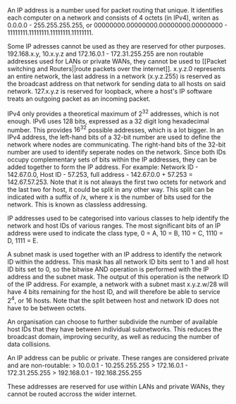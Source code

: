 An IP address is a number used for packet routing that unique. It identifies each computer on a network and consists of 4 octets (in IPv4), writen as 0.0.0.0 - 255.255.255.255, or 00000000.00000000.00000000.00000000 - 11111111.11111111.11111111.11111111.

Some IP adresses cannot be used as they are reserved for other purposes. 192.168.x.y, 10.x.y.z and 172.16.0.1 - 172.31.255.255 are non routable addresses used for LANs or private WANs, they cannot be used to [[Packet switching and Routers||route packets over the internet]]. x.y.z.0 represents an entire network, the last address in a network (x.y.z.255) is reserved as the broadcast address on that network for sending data to all hosts on said network. 127.x.y.z is reserved for loopback, where a host's IP software treats an outgoing packet as an incoming packet.

IPv4 only provides a theoretical maximum of $2^{32}$ addresses, which is not enough. IPv6 uses 128 bits, expressed as a 32 digit long hexadecimal number. This provides $16^{32}$ possible addresses, which is a lot bigger. In an IPv4 address, the left-hand bits of a 32-bit number are used to define the network where nodes are communicating. The right-hand bits of the 32-bit number are used to identify seperate nodes on the network. Since both IDs occupy complementary sets of bits within the IP addresses, they can be added together to form the IP address. For example: Network ID - 142.67.0.0, Host ID - 57.253, full address - 142.67.0.0 + 57.253 = 142.67.57.253. Note that it is not always the first two octets for network and the last two for host, it could be split in any other way. This split can be indicated with a suffix of /x, where x is the number of bits used for the network.  This is known as classless addressing.

IP addresses used to be categorised into various classes to help identify the network and host IDs of various ranges. The most significant bits of an IP address were used to indicate the class type, 0 = A, 10 = B, 110 = C, 1110 = D, 1111 = E. 

A subnet mask is used together with an IP address to identify the network ID within the address. This mask has all network ID bits sent to 1 and all host ID bits set to 0, so the bitwise AND operation is performed with the IP address and the subnet mask. The output of this operation is the network ID of the IP address. For example, a network with a subnet mast x.y.z.w/28 will have 4 bits remaining for the host ID, and will therefore be able to service $2^{4}$, or 16 hosts. Note that the split between host and network ID does not have to be between octets.

An organisation can choose to further subdivide the number of available host IDs that they have between individual subnetworks. This reduces the broadcast domain, improving security, as well as reducing the number of data collisions.

An IP address can be public or private. These ranges are considered private and are non-routable:
\> 10.0.0.1 - 10.255.255.255
\> 172.16.0.1 - 172.31.255.255
\> 192.168.0.1 - 192.168.255.255

These addresses are reserved for use within LANs and private WANs, they cannot be routed accross the wider internet.

